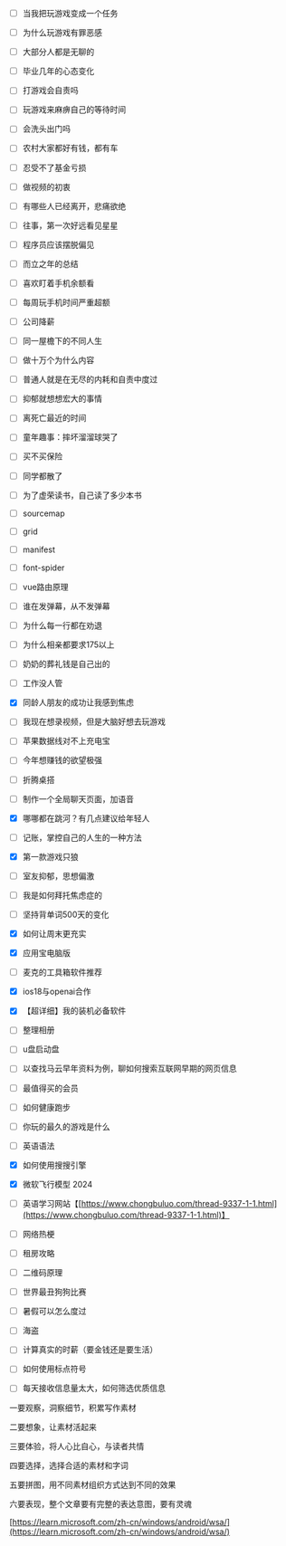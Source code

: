 - [ ] 当我把玩游戏变成一个任务
- [ ] 为什么玩游戏有罪恶感
- [ ] 大部分人都是无聊的
- [ ] 毕业几年的心态变化
- [ ] 打游戏会自责吗
- [ ] 玩游戏来麻痹自己的等待时间
- [ ] 会洗头出门吗
- [ ] 农村大家都好有钱，都有车
- [ ] 忍受不了基金亏损
- [ ] 做视频的初衷
- [ ] 有哪些人已经离开，悲痛欲绝
- [ ] 往事，第一次好远看见星星
- [ ] 程序员应该摆脱偏见
- [ ] 而立之年的总结
- [ ] 喜欢盯着手机余额看
- [ ] 每周玩手机时间严重超额
- [ ] 公司降薪
- [ ] 同一屋檐下的不同人生
- [ ] 做十万个为什么内容
- [ ] 普通人就是在无尽的内耗和自责中度过
- [ ] 抑郁就想想宏大的事情
- [ ] 离死亡最近的时间
- [ ] 童年趣事：摔坏溜溜球哭了
- [ ] 买不买保险
- [ ] 同学都散了
- [ ] 为了虚荣读书，自己读了多少本书
- [ ] sourcemap
- [ ] grid
- [ ] manifest
- [ ] font-spider
- [ ] vue路由原理
- [ ] 谁在发弹幕，从不发弹幕
- [ ] 为什么每一行都在劝退
- [ ] 为什么相亲都要求175以上
- [ ] 奶奶的葬礼钱是自己出的
- [ ] 工作没人管
- [x] 同龄人朋友的成功让我感到焦虑
- [ ] 我现在想录视频，但是大脑好想去玩游戏
- [ ] 苹果数据线对不上充电宝
- [ ] 今年想赚钱的欲望极强
- [ ] 折腾桌搭
- [ ] 制作一个全局聊天页面，加语音
- [x] 哪哪都在跳河？有几点建议给年轻人
- [ ] 记账，掌控自己的人生的一种方法
- [x] 第一款游戏只狼
- [ ] 室友抑郁，思想偏激
- [ ] 我是如何拜托焦虑症的
- [ ] 坚持背单词500天的变化
- [x] 如何让周末更充实
- [x] 应用宝电脑版
- [ ] 麦克的工具箱软件推荐
- [x] ios18与openai合作
- [x] 【超详细】我的装机必备软件
- [ ] 整理相册
- [ ] u盘启动盘
- [ ] 以查找马云早年资料为例，聊如何搜索互联网早期的网页信息
- [ ] 最值得买的会员
- [ ] 如何健康跑步
- [ ] 你玩的最久的游戏是什么
- [ ] 英语语法
- [x] 如何使用搜搜引擎
- [x] 微软飞行模型 2024
- [ ] 英语学习网站【[https://www.chongbuluo.com/thread-9337-1-1.html](https://www.chongbuluo.com/thread-9337-1-1.html)】
- [ ] 网络热梗
- [ ] 租房攻略
- [ ] 二维码原理
- [ ] 世界最丑狗狗比赛
- [ ] 暑假可以怎么度过
- [ ] 海盗
- [ ] 计算真实的时薪（要金钱还是要生活）
- [ ] 如何使用标点符号
- [ ] 每天接收信息量太大，如何筛选优质信息







一要观察，洞察细节，积累写作素材

二要想象，让素材活起来

三要体验，将人心比自心，与读者共情

四要选择，选择合适的素材和字词

五要拼图，用不同素材组织方式达到不同的效果

六要表现，整个文章要有完整的表达意图，要有灵魂

[https://learn.microsoft.com/zh-cn/windows/android/wsa/](https://learn.microsoft.com/zh-cn/windows/android/wsa/)



